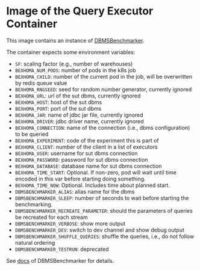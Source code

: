# Image of the Query Executor Container

This image contains an instance of [DBMSBenchmarker](https://github.com/Beuth-Erdelt/DBMS-Benchmarker).

The container expects some environment variables:
* `SF`: scaling factor (e.g., number of warehouses)
* `BEXHOMA_NUM_PODS`: number of pods in the k8s job
* `BEXHOMA_CHILD`: number of the current pod in the job, will be overwritten by redis queue value
* `BEXHOMA_RNGSEED`: seed for random number generator, currently ignored
* `BEXHOMA_URL`: url of the sut dbms, currently ignored
* `BEXHOMA_HOST`: host of the sut dbms
* `BEXHOMA_PORT`: port of the sut dbms
* `BEXHOMA_JAR`: name of jdbc jar file, currently ignored
* `BEXHOMA_DRIVER`: jdbc driver name, currently ignored
* `BEXHOMA_CONNECTION`: name of the connection (i.e., dbms configuration) to be queried
* `BEXHOMA_EXPERIMENT`: code of the experiment this is part of
* `BEXHOMA_CLIENT`: number of the client in a list of executors
* `BEXHOMA_USER`: username for sut dbms connection
* `BEXHOMA_PASSWORD`: password for sut dbms connection
* `BEXHOMA_DATABASE`: database name for sut dbms connection
* `BEXHOMA_TIME_START`: Optional. If non-zero, pod will wait until time encoded in this var before starting doing something.
* `BEXHOMA_TIME_NOW`: Optional. Includes time about planned start.
* `DBMSBENCHMARKER_ALIAS`: alias name for the dbms
* `DBMSBENCHMARKER_SLEEP`: number of seconds to wait before starting the benchmarking.
* `DBMSBENCHMARKER_RECREATE_PARAMETER`: should the parameters of queries be recreated for each stream
* `DBMSBENCHMARKER_VERBOSE`: show more output
* `DBMSBENCHMARKER_DEV`: switch to dev channel and show debug output
* `DBMSBENCHMARKER_SHUFFLE_QUERIES`: shuffle the queries, i.e., do not follow natural ordering
* `DBMSBENCHMARKER_TESTRUN`: deprecated

See [docs](https://github.com/Beuth-Erdelt/DBMS-Benchmarker) of DBMSBenchmarker for details.
